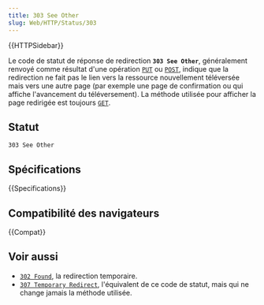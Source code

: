 ```yaml
---
title: 303 See Other
slug: Web/HTTP/Status/303
---
```


{{HTTPSidebar}}

Le code de statut de réponse de redirection **`303 See Other`**, généralement renvoyé comme résultat d'une opération [`PUT`](/fr/docs/Web/HTTP/Methods/PUT) ou [`POST`](/fr/docs/Web/HTTP/Methods/POST), indique que la redirection ne fait pas le lien vers la ressource nouvellement téléversée mais vers une autre page (par exemple une page de confirmation ou qui affiche l'avancement du téléversement). La méthode utilisée pour afficher la page redirigée est toujours [`GET`](/fr/docs/Web/HTTP/Methods/GET).

## Statut

```
303 See Other
```

## Spécifications

{{Specifications}}

## Compatibilité des navigateurs

{{Compat}}

## Voir aussi

- [`302 Found`](/fr/docs/Web/HTTP/Status/302), la redirection temporaire.
- [`307 Temporary Redirect`](/fr/docs/Web/HTTP/Status/307), l'équivalent de ce code de statut, mais qui ne change jamais la méthode utilisée.

